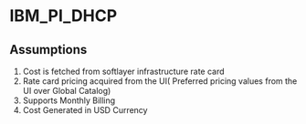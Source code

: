 # IBM_PI_DHCP

## Assumptions

1. Cost is fetched from softlayer infrastructure rate card
2. Rate card pricing acquired from the UI( Preferred pricing values from the UI over Global Catalog)
3. Supports Monthly Billing
4. Cost Generated in USD Currency